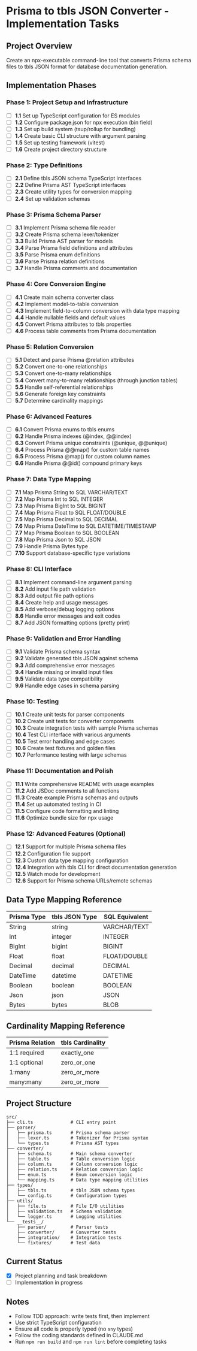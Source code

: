 # Prisma to tbls JSON Converter - Implementation Tasks

## Project Overview
Create an npx-executable command-line tool that converts Prisma schema files to tbls JSON format for database documentation generation.

## Implementation Phases

### Phase 1: Project Setup and Infrastructure
- [ ] **1.1** Set up TypeScript configuration for ES modules
- [ ] **1.2** Configure package.json for npx execution (bin field)
- [ ] **1.3** Set up build system (tsup/rollup for bundling)
- [ ] **1.4** Create basic CLI structure with argument parsing
- [ ] **1.5** Set up testing framework (vitest)
- [ ] **1.6** Create project directory structure

### Phase 2: Type Definitions
- [ ] **2.1** Define tbls JSON schema TypeScript interfaces
- [ ] **2.2** Define Prisma AST TypeScript interfaces
- [ ] **2.3** Create utility types for conversion mapping
- [ ] **2.4** Set up validation schemas

### Phase 3: Prisma Schema Parser
- [ ] **3.1** Implement Prisma schema file reader
- [ ] **3.2** Create Prisma schema lexer/tokenizer
- [ ] **3.3** Build Prisma AST parser for models
- [ ] **3.4** Parse Prisma field definitions and attributes
- [ ] **3.5** Parse Prisma enum definitions
- [ ] **3.6** Parse Prisma relation definitions
- [ ] **3.7** Handle Prisma comments and documentation

### Phase 4: Core Conversion Engine
- [ ] **4.1** Create main schema converter class
- [ ] **4.2** Implement model-to-table conversion
- [ ] **4.3** Implement field-to-column conversion with data type mapping
- [ ] **4.4** Handle nullable fields and default values
- [ ] **4.5** Convert Prisma attributes to tbls properties
- [ ] **4.6** Process table comments from Prisma documentation

### Phase 5: Relation Conversion
- [ ] **5.1** Detect and parse Prisma @relation attributes
- [ ] **5.2** Convert one-to-one relationships
- [ ] **5.3** Convert one-to-many relationships
- [ ] **5.4** Convert many-to-many relationships (through junction tables)
- [ ] **5.5** Handle self-referential relationships
- [ ] **5.6** Generate foreign key constraints
- [ ] **5.7** Determine cardinality mappings

### Phase 6: Advanced Features
- [ ] **6.1** Convert Prisma enums to tbls enums
- [ ] **6.2** Handle Prisma indexes (@index, @@index)
- [ ] **6.3** Convert Prisma unique constraints (@unique, @@unique)
- [ ] **6.4** Process Prisma @@map() for custom table names
- [ ] **6.5** Process Prisma @map() for custom column names
- [ ] **6.6** Handle Prisma @@id() compound primary keys

### Phase 7: Data Type Mapping
- [ ] **7.1** Map Prisma String to SQL VARCHAR/TEXT
- [ ] **7.2** Map Prisma Int to SQL INTEGER
- [ ] **7.3** Map Prisma BigInt to SQL BIGINT
- [ ] **7.4** Map Prisma Float to SQL FLOAT/DOUBLE
- [ ] **7.5** Map Prisma Decimal to SQL DECIMAL
- [ ] **7.6** Map Prisma DateTime to SQL DATETIME/TIMESTAMP
- [ ] **7.7** Map Prisma Boolean to SQL BOOLEAN
- [ ] **7.8** Map Prisma Json to SQL JSON
- [ ] **7.9** Handle Prisma Bytes type
- [ ] **7.10** Support database-specific type variations

### Phase 8: CLI Interface
- [ ] **8.1** Implement command-line argument parsing
- [ ] **8.2** Add input file path validation
- [ ] **8.3** Add output file path options
- [ ] **8.4** Create help and usage messages
- [ ] **8.5** Add verbose/debug logging options
- [ ] **8.6** Handle error messages and exit codes
- [ ] **8.7** Add JSON formatting options (pretty print)

### Phase 9: Validation and Error Handling
- [ ] **9.1** Validate Prisma schema syntax
- [ ] **9.2** Validate generated tbls JSON against schema
- [ ] **9.3** Add comprehensive error messages
- [ ] **9.4** Handle missing or invalid input files
- [ ] **9.5** Validate data type compatibility
- [ ] **9.6** Handle edge cases in schema parsing

### Phase 10: Testing
- [ ] **10.1** Create unit tests for parser components
- [ ] **10.2** Create unit tests for converter components
- [ ] **10.3** Create integration tests with sample Prisma schemas
- [ ] **10.4** Test CLI interface with various arguments
- [ ] **10.5** Test error handling and edge cases
- [ ] **10.6** Create test fixtures and golden files
- [ ] **10.7** Performance testing with large schemas

### Phase 11: Documentation and Polish
- [ ] **11.1** Write comprehensive README with usage examples
- [ ] **11.2** Add JSDoc comments to all functions
- [ ] **11.3** Create example Prisma schemas and outputs
- [ ] **11.4** Set up automated testing in CI
- [ ] **11.5** Configure code formatting and linting
- [ ] **11.6** Optimize bundle size for npx usage

### Phase 12: Advanced Features (Optional)
- [ ] **12.1** Support for multiple Prisma schema files
- [ ] **12.2** Configuration file support
- [ ] **12.3** Custom data type mapping configuration
- [ ] **12.4** Integration with tbls CLI for direct documentation generation
- [ ] **12.5** Watch mode for development
- [ ] **12.6** Support for Prisma schema URLs/remote schemas

## Data Type Mapping Reference

| Prisma Type | tbls JSON Type | SQL Equivalent |
|-------------|----------------|----------------|
| String      | string         | VARCHAR/TEXT   |
| Int         | integer        | INTEGER        |
| BigInt      | bigint         | BIGINT         |
| Float       | float          | FLOAT/DOUBLE   |
| Decimal     | decimal        | DECIMAL        |
| DateTime    | datetime       | DATETIME       |
| Boolean     | boolean        | BOOLEAN        |
| Json        | json           | JSON           |
| Bytes       | bytes          | BLOB           |

## Cardinality Mapping Reference

| Prisma Relation | tbls Cardinality |
|-----------------|------------------|
| 1:1 required    | exactly_one      |
| 1:1 optional    | zero_or_one      |
| 1:many          | zero_or_more     |
| many:many       | zero_or_more     |

## Project Structure
```
src/
├── cli.ts              # CLI entry point
├── parser/
│   ├── prisma.ts       # Prisma schema parser
│   ├── lexer.ts        # Tokenizer for Prisma syntax
│   └── types.ts        # Prisma AST types
├── converter/
│   ├── schema.ts       # Main schema converter
│   ├── table.ts        # Table conversion logic
│   ├── column.ts       # Column conversion logic
│   ├── relation.ts     # Relation conversion logic
│   ├── enum.ts         # Enum conversion logic
│   └── mapping.ts      # Data type mapping utilities
├── types/
│   ├── tbls.ts         # tbls JSON schema types
│   └── config.ts       # Configuration types
├── utils/
│   ├── file.ts         # File I/O utilities
│   ├── validation.ts   # Schema validation
│   └── logger.ts       # Logging utilities
└── __tests__/
    ├── parser/         # Parser tests
    ├── converter/      # Converter tests
    ├── integration/    # Integration tests
    └── fixtures/       # Test data
```

## Current Status
- [x] Project planning and task breakdown
- [ ] Implementation in progress

## Notes
- Follow TDD approach: write tests first, then implement
- Use strict TypeScript configuration
- Ensure all code is properly typed (no `any` types)
- Follow the coding standards defined in CLAUDE.md
- Run `npm run build` and `npm run lint` before completing tasks